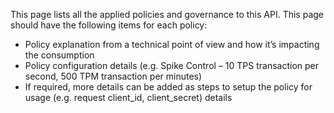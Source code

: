 This page lists all the applied policies and governance to this API. This page should have the following items for each policy:

- Policy explanation from a technical point of view and how it’s impacting the consumption
- Policy configuration details (e.g. Spike Control – 10 TPS transaction per second, 500 TPM transaction per minutes)
- If required, more details can be added as steps to setup the policy for usage (e.g. request client_id, client_secret) details
